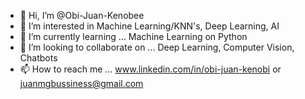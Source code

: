 - 👋 Hi, I’m @Obi-Juan-Kenobee
- 👀 I’m interested in Machine Learning/KNN's, Deep Learning, AI
- 🌱 I’m currently learning ... Machine Learning on Python
- 💞️ I’m looking to collaborate on ... Deep Learning, Computer Vision, Chatbots
- 📫 How to reach me ... www.linkedin.com/in/obi-juan-kenobi or juanmgbussiness@gmail.com

<!---
Obi-Juan-Kenobee/Obi-Juan-Kenobee is a ✨ special ✨ repository because its `README.md` (this file) appears on your GitHub profile.
You can click the Preview link to take a look at your changes.
--->

